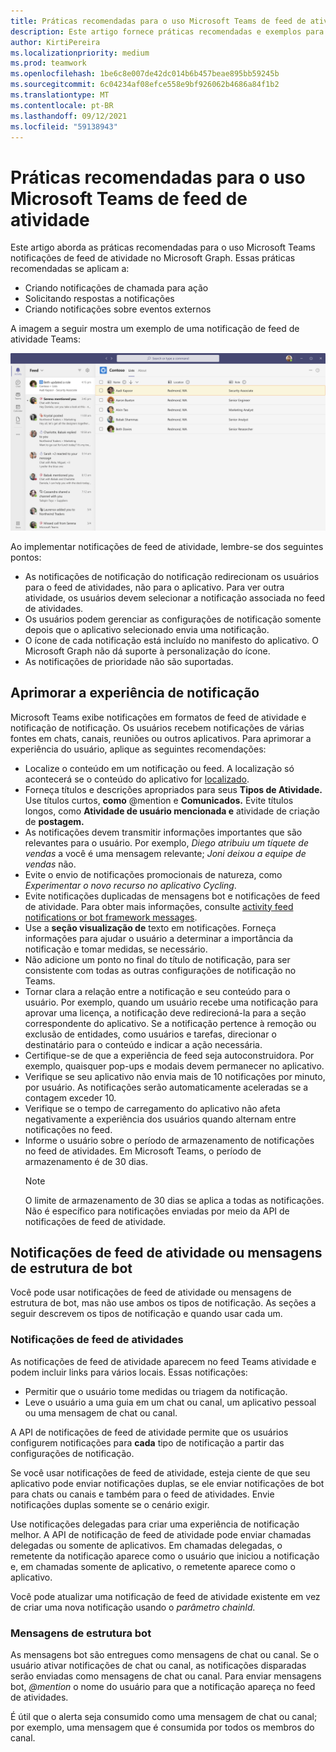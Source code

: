 ```yaml
---
title: Práticas recomendadas para o uso Microsoft Teams de feed de atividade
description: Este artigo fornece práticas recomendadas e exemplos para trabalhar com notificações de feed de atividade no Microsoft Graph.
author: KirtiPereira
ms.localizationpriority: medium
ms.prod: teamwork
ms.openlocfilehash: 1be6c8e007de42dc014b6b457beae895bb59245b
ms.sourcegitcommit: 6c04234af08efce558e9bf926062b4686a84f1b2
ms.translationtype: MT
ms.contentlocale: pt-BR
ms.lasthandoff: 09/12/2021
ms.locfileid: "59138943"
---
```

# <a name="best-practices-for-using-microsoft-teams-activity-feed-notifications"></a>Práticas recomendadas para o uso Microsoft Teams de feed de atividade

Este artigo aborda as práticas recomendadas para o uso Microsoft Teams notificações de feed de atividade no Microsoft Graph. Essas práticas recomendadas se aplicam a:
* Criando notificações de chamada para ação
* Solicitando respostas a notificações
* Criando notificações sobre eventos externos

A imagem a seguir mostra um exemplo de uma notificação de feed de atividade Teams:

![Captura de tela de um aplicativo Teams exibição de notificação de feed de atividade.](./images/activity-feed-notification.png)

Ao implementar notificações de feed de atividade, lembre-se dos seguintes pontos:
* As notificações de notificação do notificação redirecionam os usuários para o feed de atividades, não para o aplicativo. Para ver outra atividade, os usuários devem selecionar a notificação associada no feed de atividades.
* Os usuários podem gerenciar as configurações de notificação somente depois que o aplicativo selecionado envia uma notificação.
* O ícone de cada notificação está incluído no manifesto do aplicativo. O Microsoft Graph não dá suporte à personalização do ícone.
* As notificações de prioridade não são suportadas.

## <a name="enhance-the-notification-experience"></a>Aprimorar a experiência de notificação

Microsoft Teams exibe notificações em formatos de feed de atividade e notificação de notificação. Os usuários recebem notificações de várias fontes em chats, canais, reuniões ou outros aplicativos. Para aprimorar a experiência do usuário, aplique as seguintes recomendações:

* Localize o conteúdo em um notificação ou feed. A localização só acontecerá se o conteúdo do aplicativo for [localizado](/microsoftteams/platform/concepts/build-and-test/apps-localization).
* Forneça títulos e descrições apropriados para seus **Tipos de Atividade.** Use títulos curtos, **como** @mention e **Comunicados.** Evite títulos longos, como **Atividade de usuário mencionada e** atividade de criação de **postagem.**
* As notificações devem transmitir informações importantes que são relevantes para o usuário. Por exemplo, *Diego atribuiu um tíquete de vendas* a você é uma mensagem relevante; *Joni deixou a equipe de vendas* não.
* Evite o envio de notificações promocionais de natureza, como *Experimentar o novo recurso no aplicativo Cycling*.
* Evite notificações duplicadas de mensagens bot e notificações de feed de atividade. Para obter mais informações, consulte [activity feed notifications or bot framework messages](#activity-feed-notifications-or-bot-framework-messages).
* Use a **seção visualização de** texto em notificações. Forneça informações para ajudar o usuário a determinar a importância da notificação e tomar medidas, se necessário.
* Não adicione um ponto no final do título de notificação, para ser consistente com todas as outras configurações de notificação no Teams.
* Tornar clara a relação entre a notificação e seu conteúdo para o usuário. Por exemplo, quando um usuário recebe uma notificação para aprovar uma licença, a notificação deve redirecioná-la para a seção correspondente do aplicativo. Se a notificação pertence à remoção ou exclusão de entidades, como usuários e tarefas, direcionar o destinatário para o conteúdo e indicar a ação necessária.
* Certifique-se de que a experiência de feed seja autoconstruidora. Por exemplo, quaisquer pop-ups e modais devem permanecer no aplicativo.
* Verifique se seu aplicativo não envia mais de 10 notificações por minuto, por usuário. As notificações serão automaticamente aceleradas se a contagem exceder 10.
* Verifique se o tempo de carregamento do aplicativo não afeta negativamente a experiência dos usuários quando alternam entre notificações no feed.
* Informe o usuário sobre o período de armazenamento de notificações no feed de atividades. Em Microsoft Teams, o período de armazenamento é de 30 dias.
    > [!NOTE]
    > O limite de armazenamento de 30 dias se aplica a todas as notificações. Não é específico para notificações enviadas por meio da API de notificações de feed de atividade.

## <a name="activity-feed-notifications-or-bot-framework-messages"></a>Notificações de feed de atividade ou mensagens de estrutura de bot

Você pode usar notificações de feed de atividade ou mensagens de estrutura de bot, mas não use ambos os tipos de notificação. As seções a seguir descrevem os tipos de notificação e quando usar cada um. 

### <a name="activity-feed-notifications"></a>Notificações de feed de atividades

As notificações de feed de atividade aparecem no feed Teams atividade e podem incluir links para vários locais. Essas notificações: 
* Permitir que o usuário tome medidas ou triagem da notificação.
* Leve o usuário a uma guia em um chat ou canal, um aplicativo pessoal ou uma mensagem de chat ou canal. 

A API de notificações de feed de atividade permite que os usuários configurem notificações para **cada** tipo de notificação a partir das configurações de notificação.

Se você usar notificações de feed de atividade, esteja ciente de que seu aplicativo pode enviar notificações duplas, se ele enviar notificações de bot para chats ou canais e também para o feed de atividades. Envie notificações duplas somente se o cenário exigir. 

Use notificações delegadas para criar uma experiência de notificação melhor. A API de notificação de feed de atividade pode enviar chamadas delegadas ou somente de aplicativos. Em chamadas delegadas, o remetente da notificação aparece como o usuário que iniciou a notificação e, em chamadas somente de aplicativo, o remetente aparece como o aplicativo. 

Você pode atualizar uma notificação de feed de atividade existente em vez de criar uma nova notificação usando o *parâmetro chainId.*

### <a name="bot-framework-messages"></a>Mensagens de estrutura bot

As mensagens bot são entregues como mensagens de chat ou canal. Se o usuário ativar notificações de chat ou canal, as notificações disparadas serão enviadas como mensagens de chat ou canal. Para enviar mensagens bot, *@mention* o nome do usuário para que a notificação apareça no feed de atividades.

É útil que o alerta seja consumido como uma mensagem de chat ou canal; por exemplo, uma mensagem que é consumida por todos os membros do canal.
